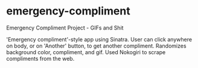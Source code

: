 emergency-compliment
====================

Emergency Compliment Project - GIFs and Shit

'Emergency compliment'-style app using Sinatra. User can click anywhere on body, or on 'Another' button, to get another compliment. Randomizes background color, compliment, and gif. Used Nokogiri to scrape compliments from the web.